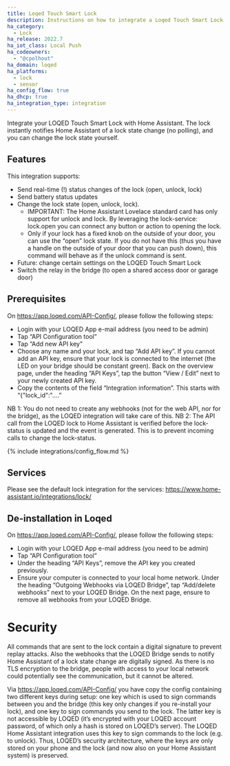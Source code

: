 ```yaml
---
title: Loqed Touch Smart Lock
description: Instructions on how to integrate a Loqed Touch Smart Lock
ha_category:
  - Lock
ha_release: 2022.7
ha_iot_class: Local Push
ha_codeowners:
  - "@cpolhout"
ha_domain: loqed
ha_platforms:
  - lock
  - sensor
ha_config_flow: true
ha_dhcp: true
ha_integration_type: integration
---
```


Integrate your LOQED Touch Smart Lock with Home Assistant. The lock instantly notifies Home Assistant of a lock state change (no polling), and you can change the lock state yourself.

## Features

This integration supports:

- Send real-time (!) status changes of the lock (open, unlock, lock)
- Send battery status updates
- Change the lock state (open, unlock, lock).
  - IMPORTANT: The Home Assistant Lovelace standard card has only support for unlock and lock. By leveraging the lock-service: lock.open you can connect any button or action to opening the lock.
  - Only if your lock has a fixed knob on the outside of your door, you can use the “open” lock state. If you do not have this (thus you have a handle on the outside of your door that you can push down), this command will behave as if the unlock command is sent.
- Future: change certain settings on the LOQED Touch Smart Lock
- Switch the relay in the bridge (to open a shared access door or garage door)

## Prerequisites

On https://app.loqed.com/API-Config/, please follow the following steps:

- Login with your LOQED App e-mail address (you need to be admin)
- Tap “API Configuration tool”
- Tap “Add new API key”
- Choose any name and your lock, and tap “Add API key”. If you cannot add an API key, ensure that your lock is connected to the internet (the LED on your bridge should be constant green).
  Back on the overview page, under the heading “API Keys”, tap the button “View / Edit” next to your newly created API key.
- Copy the contents of the field “Integration information”. This starts with “{"lock_id":"....”

NB 1: You do not need to create any webhooks (not for the web API, nor for the bridge), as the LOQED integration will take care of this.
NB 2: The API call from the LOQED lock to Home Assistant is verified before the lock-status is updated and the event is generated. This is to prevent incoming calls to change the lock-status.

{% include integrations/config_flow.md %}

## Services

Please see the default lock integration for the services: https://www.home-assistant.io/integrations/lock/

## De-installation in Loqed

On https://app.loqed.com/API-Config/, please follow the following steps:

- Login with your LOQED App e-mail address (you need to be admin)
- Tap “API Configuration tool”
- Under the heading “API Keys”, remove the API key you created previously.
- Ensure your computer is connected to your local home network. Under the heading “Outgoing Webhooks via LOQED Bridge”, tap “Add/delete webhooks” next to your LOQED Bridge. On the next page, ensure to remove all webhooks from your LOQED Bridge.

# Security

All commands that are sent to the lock contain a digital signature to prevent replay attacks. Also the webhooks that the LOQED Bridge sends to notify Home Assistant of a lock state change are digitally signed. As there is no TLS encryption to the bridge, people with access to your local network could potentially see the communication, but it cannot be altered.

Via https://app.loqed.com/API-Config/ you have copy the config containing two different keys during setup: one key which is used to sign commands between you and the bridge (this key only changes if you re-install your lock), and one key to sign commands you send to the lock. The latter key is not accessible by LOQED (it’s encrypted with your LOQED account password, of which only a hash is stored on LOQED’s server). The LOQED Home Assistant integration uses this key to sign commands to the lock (e.g. to unlock). Thus, LOQED’s security architecture, where the keys are only stored on your phone and the lock (and now also on your Home Assistant system) is preserved.
